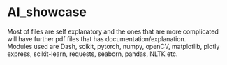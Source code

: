 # AI_showcase
Most of files are self explanatory and the ones that are more complicated will have further pdf files that has documentation/explanation. </br>
Modules used are Dash, scikit, pytorch, numpy, openCV, matplotlib, plotly express, scikit-learn, requests, seaborn, pandas, NLTK etc.
